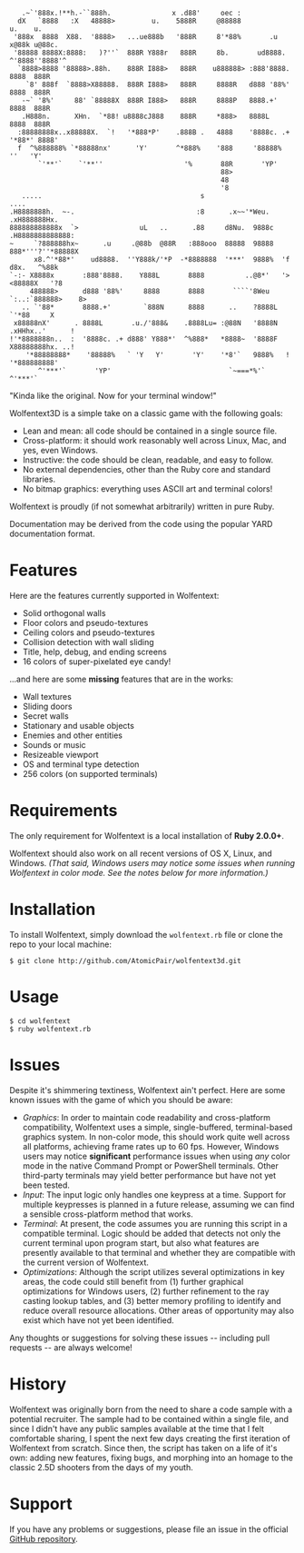 ```
   .~`'888x.!**h.-``888h.               x .d88'     oec :
  dX   `8888   :X   48888>         u.    5888R     @88888                u.    u.
 '888x  8888  X88.  '8888>   ...ue888b   '888R     8'*88%       .u     x@88k u@88c.
 '88888 8888X:8888:   )?''`  888R Y888r   888R     8b.       ud8888.  ^'8888''8888'^
  `8888>8888 '88888>.88h.    888R I888>   888R    u888888> :888'8888.   8888  888R
    `8' 888f  `8888>X88888.  888R I888>   888R     8888R   d888 '88%'   8888  888R
   -~` '8%'     88' `88888X  888R I888>   888R     8888P   8888.+'      8888  888R
   .H888n.      XHn.  `*88! u8888cJ888    888R     *888>   8888L        8888  888R
  :88888888x..x88888X.  `!   '*888*P'    .888B .   4888    '8888c. .+  '*88*' 8888'
  f  ^%888888% `*88888nx'      'Y'       ^*888%    '888     '88888%      ''   'Y'
       `'**'`    `'**''                    '%       88R       'YP'
                                                    88>
                                                    48
                                                    '8
   .....                                       s                          ....
.H8888888h.  ~-.                              :8      .x~~'*Weu.      .xH888888Hx.
888888888888x  `>               uL   ..      .88     d8Nu.  9888c   .H8888888888888:
~     `?888888hx~      .u     .@88b  @88R   :888ooo  88888  98888   888*'''?''*88888X
      x8.^'*88*'    ud8888.  ''Y888k/'*P  -*8888888  '***'  9888%  'f     d8x.   ^%88k
`-:- X8888x       :888'8888.    Y888L       8888          ..@8*'   '>    <88888X   '?8
     488888>      d888 '88%'     8888       8888       ````'8Weu    `:..:`888888>    8>
   .. `'88*       8888.+'        `888N      8888      ..    ?8888L         `'*88     X
 x88888nX'      . 8888L       .u./'888&    .8888Lu= :@88N   '8888N    .xHHhx..'      !
!'*8888888n..  :  '8888c. .+ d888' Y888*'  ^%888*   *8888~  '8888F   X88888888hx. ..!
    '*88888888*    '88888%   ` 'Y   Y'       'Y'    '*8'`   9888%   !   '*888888888'
       ^'***'`       'YP'                             `~===*%'`            ^'***'`
```

"Kinda like the original. Now for your terminal window!"

Wolfentext3D is a simple take on a classic game with the following goals:

* Lean and mean: all code should be contained in a single source file.
* Cross-platform: it should work reasonably well across Linux, Mac, and yes, even Windows.
* Instructive: the code should be clean, readable, and easy to follow.
* No external dependencies, other than the Ruby core and standard libraries.
* No bitmap graphics: everything uses ASCII art and terminal colors!

Wolfentext is proudly (if not somewhat arbitrarily) written in pure Ruby.

Documentation may be derived from the code using the popular YARD documentation format.

Features
========

Here are the features currently supported in Wolfentext:

* Solid orthogonal walls
* Floor colors and pseudo-textures
* Ceiling colors and pseudo-textures
* Collision detection with wall sliding
* Title, help, debug, and ending screens
* 16 colors of super-pixelated eye candy!

...and here are some **missing** features that are in the works:

* Wall textures
* Sliding doors
* Secret walls
* Stationary and usable objects
* Enemies and other entities
* Sounds or music
* Resizeable viewport
* OS and terminal type detection
* 256 colors (on supported terminals)

Requirements
============

The only requirement for Wolfentext is a local installation of **Ruby 2.0.0+**.

Wolfentext should also work on all recent versions of OS X, Linux, and Windows.  *(That said, Windows users may notice some issues when running Wolfentext in color mode.  See the notes below for more information.)*

Installation
============

To install Wolfentext, simply download the `wolfentext.rb` file or clone the repo to your local machine:

```
$ git clone http://github.com/AtomicPair/wolfentext3d.git
```

Usage
=====

```
$ cd wolfentext
$ ruby wolfentext.rb
```

Issues
======

Despite it's shimmering textiness, Wolfentext ain't perfect.  Here are some known issues with the game of which you should be aware:

* *Graphics*: In order to maintain code readability and cross-platform compatibility, Wolfentext uses a simple, single-buffered, terminal-based graphics system. In non-color mode, this should work quite well across all platforms, achieving frame rates up to 60 fps.  However, Windows users may notice **significant** performance issues when using *any* color mode in the native Command Prompt or PowerShell terminals.  Other third-party terminals may yield better performance but have not yet been tested.
* *Input*: The input logic only handles one keypress at a time.  Support for multiple keypresses is planned in a future release, assuming we can find a sensible cross-platform method that works.
* *Terminal*: At present, the code assumes you are running this script in a compatible terminal.  Logic should be added that detects not only the current terminal upon program start, but also what features are presently available to that terminal and whether they are compatible with the current version of Wolfentext.
* *Optimizations*: Although the script utilizes several optimizations in key areas, the code could still benefit from (1) further graphical optimizations for Windows users, (2) further refinement to the ray casting lookup tables, and (3) better memory profiling to identify and reduce overall resource allocations.  Other areas of opportunity may also exist which have not yet been identified.

Any thoughts or suggestions for solving these issues -- including pull requests -- are always welcome!

History
=======

Wolfentext was originally born from the need to share a code sample with a potential recruiter.  The sample had to be contained within a single file, and since I didn't have any public samples available at the time that I felt comfortable sharing, I spent the next few days creating the first iteration of Wolfentext from scratch.  Since then, the script has taken on a life of it's own: adding new features, fixing bugs, and morphing into an homage to the classic 2.5D shooters from the days of my youth.

Support
=======

If you have any problems or suggestions, please file an issue in the official [GitHub repository](http://github.com/AtomicPair/wolfentext3d/).
